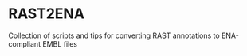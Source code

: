# RAST2ENA
Collection of scripts and tips for converting RAST annotations to ENA-compliant EMBL files
